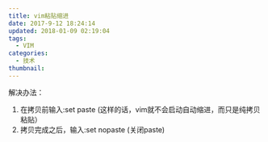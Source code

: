```yaml
---
title: vim粘贴缩进
date: 2017-9-12 18:24:14
updated: 2018-01-09 02:19:04
tags: 
  - VIM
categories:
  - 技术
thumbnail:
---
```


解决办法：
1. 在拷贝前输入:set paste (这样的话，vim就不会启动自动缩进，而只是纯拷贝粘贴）
2. 拷贝完成之后，输入:set nopaste (关闭paste)